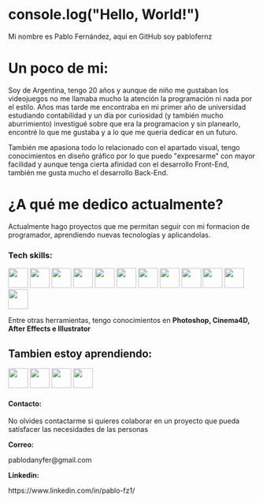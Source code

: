 # console.log("Hello, World!")

<p>Mi nombre es Pablo Fernández, aqui en GitHub soy pablofernz</p>

<h1> Un poco de mi:</h1>
<p>Soy de Argentina, tengo 20 años y aunque de niño me gustaban los videojuegos no me llamaba mucho la atención la programación ni nada por el estilo. Años mas tarde me encontraba en mi primer año de universidad estudiando contabilidad y un día por curiosidad (y también mucho aburrimiento) investigué sobre que era la programacion y sin planearlo, encontré lo que me gustaba y a lo que me quería dedicar en un futuro.</p>

<p>También me apasiona todo lo relacionado con el apartado visual, tengo conocimientos en diseño gráfico por lo que puedo "expresarme" con mayor facilidad y aunque tenga cierta afinidad con el desarrollo Front-End, también me gusta mucho el desarrollo Back-End. </p>

<h1>¿A qué me dedico actualmente?</h1>
<p>Actualmente hago proyectos que me permitan seguir con mi formacion de programador, aprendiendo nuevas tecnologías y aplicandolas. </p>

### Tech skills:
<p>
  <img src='https://cdn.worldvectorlogo.com/logos/logo-javascript.svg' width=40 height=40/>
  <img src='https://cdn.worldvectorlogo.com/logos/html-1.svg' width=40 height=40/>
  <img src='https://cdn.worldvectorlogo.com/logos/css-3.svg' width=40 height=40/>
  <img src='https://cdn.worldvectorlogo.com/logos/git-icon.svg' width=40 height=40/>
  <img src='https://cdn.worldvectorlogo.com/logos/react-2.svg' width=40 height=40/>
  <img src='https://cdn.worldvectorlogo.com/logos/redux.svg' width=40 height=40/>
  <img src='https://cdn.worldvectorlogo.com/logos/nodejs-icon.svg' width=40 height=40/>
  <img src='https://i.ibb.co/zFrdxYc/icons8-express-js-50.png' width=40 height=40/>
  <img src='https://cdn.freebiesupply.com/logos/large/2x/sequelize-logo-png-transparent.png' width=40 height=40/>
  <img src='https://cdn.worldvectorlogo.com/logos/postgresql.svg' width=40 height=40/>
  <img src='https://cdn.worldvectorlogo.com/logos/mongodb-icon-1.svg' width=40 height=40/>
  <img src='https://i.ibb.co/pKB0hfr/mongoose-1-logo-png-transparent.png' width=40 height=40/> 
</p>
<p>Entre otras herramientas, tengo conocimientos en <b>Photoshop, Cinema4D, After Effects e Illustrator</b></p>

## Tambien estoy aprendiendo:
<p>
  <img src='https://d2nir1j4sou8ez.cloudfront.net/wp-content/uploads/2021/12/nextjs-boilerplate-logo.png' width=40 height=40/>
  <img src='https://cdn.worldvectorlogo.com/logos/firebase-1.svg' width=40 height=40/>
  <img src='https://cdn.worldvectorlogo.com/logos/gsap-greensock.svg' width=40 height=40/>
  <img src='https://cdn.worldvectorlogo.com/logos/framer-motion.svg' width=40 height=40/>
</p>

#### Contacto:
<p>No olvides contactarme si quieres colaborar en un proyecto que pueda satisfacer las necesidades de las personas</p>
<b>Correo:</b> <p>pablodanyfer@gmail.com</p>
<b>Linkedin:</b> <p>https://www.linkedin.com/in/pablo-fz1/</p>
